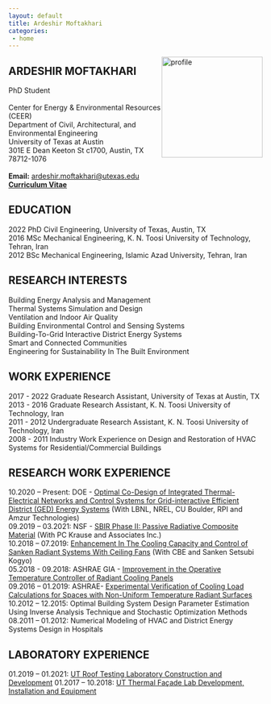 ```yaml
---
layout: default
title: Ardeshir Moftakhari  
categories:
 - home
---
```

<img src="{{ site.baseurl }}/images/profile.jpg" alt="profile"
	title="Ardeshir Moftakhari" width="200" style="float: right;" />
	
	
## ARDESHIR MOFTAKHARI
PhD Student <br />
  <br />
  Center for Energy & Environmental Resources (CEER) <br />
  Department of Civil, Architectural, and Environmental Engineering <br />
  University of Texas at Austin <br />
  301E E Dean Keeton St c1700, Austin, TX 78712-1076 <br />
  <br />
**Email:** ardeshir.moftakhari@utexas.edu
<br/>
[**Curriculum Vitae**](Ardi_CV.pdf) 

## EDUCATION
2022 		PhD Civil Engineering, University of Texas, Austin, TX <br />
2016        MSc Mechanical Engineering, K. N. Toosi University of Technology, Tehran, Iran<br />
2012		BSc Mechanical Engineering, Islamic Azad University, Tehran, Iran<br />

## RESEARCH INTERESTS
Building Energy Analysis and Management<br />
Thermal Systems Simulation and Design <br />
Ventilation and Indoor Air Quality <br />
Building Environmental Control and Sensing Systems <br />
Building-To-Grid Interactive District Energy Systems <br />
Smart and Connected Communities<br />
Engineering for Sustainability In The Built Environment <br />

## WORK EXPERIENCE

2017 - 2022 Graduate Research Assistant, University of Texas at Austin, TX <br />
2013 - 2016     Graduate Research Assistant, K. N. Toosi University of Technology, Iran <br />
2011 - 2012     Undergraduate Research Assistant, K. N. Toosi University of Technology, Iran <br />
2008 - 2011     Industry Work Experience on Design and Restoration of HVAC Systems for Residential/Commercial Buildings <br />

## RESEARCH WORK EXPERIENCE
10.2020 – Present: DOE - [Optimal Co-Design of Integrated Thermal-Electrical Networks and Control Systems for 
Grid-interactive Efficient District (GED) Energy Systems](https://www.colorado.edu/lab/sbs/grid-interactive-efficient-district-energy-system) (With LBNL, NREL, CU Boulder, RPI and  Amzur Technologies) <br />
09.2019 – 03.2021: NSF - [SBIR Phase II: Passive Radiative Composite Material](https://www.nsf.gov/awardsearch/showAward?AWD_ID=1831805&HistoricalAwards=false) (With PC Krause and Associates Inc.)<br />
10.2018 – 07.2019: [Enhancement In The Cooling Capacity and Control of Sanken Radiant Systems With Ceiling Fans](https://cbe.berkeley.edu/centerline/engineering-leader-sanken-to-collaborate-on-radiant-cooling-technologies/) (With CBE and Sanken Setsubi Kogyo)<br />
05.2018 - 09.2018: ASHRAE GIA - [Improvement in the Operative Temperature Controller of Radiant Cooling Panels](https://www.ashrae.org/file%20library/technical%20resources/research/ashrae%20rp/rpbyregion-a20.v1.xls) <br />
09.2016 – 01.2019: ASHRAE- [Experimental Verification of Cooling Load Calculations for Spaces with Non-Uniform Temperature Radiant Surfaces](http://research.ashrae.org/html/) <br />
10.2012 – 12.2015:  Optimal Building System Design Parameter Estimation Using Inverse Analysis Technique and Stochastic Optimization Methods<br />
08.2011 – 01.2012: Numerical Modeling of HVAC and District Energy Systems Design in Hospitals <br />

## LABORATORY EXPERIENCE
01.2019 – 01.2021: [UT Roof Testing Laboratory Construction and Development](https://www.caee.utexas.edu/prof/Novoselac/atila_files/Laboratories.html#UTest%20House) 
01.2017 – 10.2018: [UT Thermal Façade Lab Development, Installation and Equipment](https://soa.utexas.edu/resources/thermal-lab)
    

